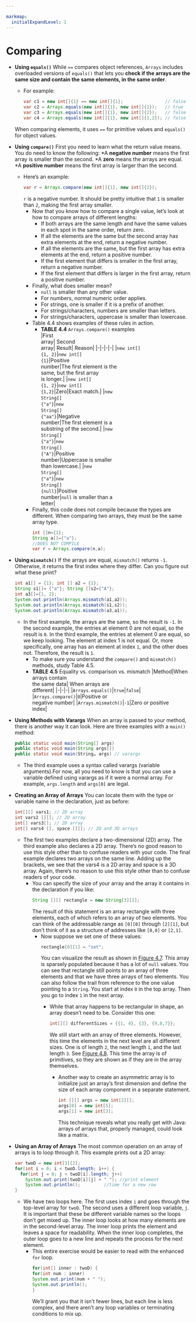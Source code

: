 ```yaml
---

markmap:
  initialExpandLevel: 1
---
```

# **Comparing**
- **Using `equals()`**
While `==` compares object references, `Arrays` includes overloaded versions
 of `equals()` that lets you **check if the arrays are the same size and contain
  the same elements, in the same order**. 
    - For example:
      ```java
      var c1 = new int[]{1} == new int[]{1};                // false
      var c2 = Arrays.equals(new int[]{1}, new int[]{1});   // true
      var c3 = Arrays.equals(new int[]{1}, new int[]{2});   // false
      var c4 = Arrays.equals(new int[]{1}, new int[]{1,2}); // false
      ```
    When comparing elements, it uses `==` for primitive values and `equals()` for
    object values.
- **Using `compare()`**
First you need to learn what the return value means. You do need to 
know the following:
*A **negative number** means the first array is smaller than the second.
*A **zero** means the arrays are equal.
*A **positive number** means the first array is larger than the second.
  - Here’s an example:
    ```java
    var r = Arrays.compare(new int[]{1}, new int[]{2});
    ```
    `r` is a negative number. It should be pretty     intuitive that `1` is 
    smaller than `2`, making the first array smaller.
    - Now that you know how to compare a single value, let’s
  look at how to compare arrays of different lengths:
      * If both arrays are the same length and have the same
      values in each spot in the same order, return zero.
      * If all the elements are the same but the second array
      has extra elements at the end, return a negative
      number.
      * If all the elements are the same, but the first array has
      extra elements at the end, return a positive number.
      * If the first element that differs is smaller in the first
      array, return a negative number.
      * If the first element that differs is larger in the first
      array, return a positive number.
    - Finally, what does smaller mean?
      * `null` is smaller than any other value.
      * For numbers, normal numeric order applies.
      * For strings, one is smaller if it is a prefix of another.
      * For strings/characters, numbers are smaller than letters.
      * For strings/characters, uppercase is smaller than lowercase.
    - Table 4.4 shows examples of these rules in action.
      - **TABLE 4.4** `Arrays.compare()` examples  <br>
        |First <br/>array| Second<br/> array| Result| Reason|
        |-|-|-|-|
        |`new int[]`<br/>`{1, 2}`|`new int[]`<br/>`{1}`|Positive<br/>number|The first element is the<br/>same, but the first array<br/>is longer.|
        |`new int[]`<br/>`{1, 2}`|`new int[]`<br/>`{1,2}`|Zero|Exact match.|
        |`new`<br/>`String[]`<br/>`{"a"}`|`new`<br/>`String[]`<br/>`{"aa"}`|Negative<br/> number|The first element is a<br/>substring of the second.|
        |`new`<br/>`String[]`<br/>`{"a"}`|`new`<br/>`String[]`<br/>`{"A"}`|Positive<br/>number|Uppercase is smaller<br/>than lowercase.|
        |`new`<br/>`String[]`<br/>`{"a"}`|`new`<br/>`String[]`<br/>`{null}`|Positive<br/>number|`null` is smaller than a<br/>letter|
    - Finally, this code does not compile because
     the types are different. When comparing two
      arrays, they must be the same array type.
      ```java
      int []n={1};
      String a[]={"a"};
      //DOES NOT COMPILE
      var r = Arrays.compare(n,a); 
      ```

- **Using `mismatch()`**
If the arrays are equal, `mismatch()` returns `-1`. Otherwise,
 it returns the first index where they differ. Can you figure 
out what these print?
  ```java
  int a1[] = {1}; int [] a2 = {1};
  String s1[]= {"a"}; String []s2={"A"};
  int a3[]={1, 2};
  System.out.println(Arrays.mismatch(a1,a2));
  System.out.println(Arrays.mismatch(s1,s2));
  System.out.println(Arrays.mismatch(a3,a1));
  ```
  - In the first example, the arrays are the same, so the result
  is `-1`. In the second example, the entries at element 0 are
  not equal, so the result is `0`. In the third example, the
  entries at element 0 are equal, so we keep looking. The
  element at index 1 is not equal. Or, more specifically, one
  array has an element at index `1`, and the other does not.
  Therefore, the result is `1`.
    - To make sure you understand the `compare()` and `mismatch()`
    methods, study Table 4.5.
    - **TABLE 4.5** Equality vs. comparison vs. mismatch
      |Method|When arrays contain<br/>the same data| When arrays are<br/>different|
      |-|-|-|
      |`Arrays.equals()`|`true`|`false`|
      |`Arrays.compare()`|`0`|Positive or<br/> negative number|
      |`Arrays.mismatch()`|`-1`|Zero or positive<br/>index|
- **Using Methods with Varargs**
When an array is passed to your method, there is  another
 way it can look. Here are three examples with a `main()` 
 method:
  ```java
  public static void main(String[] args)
  public static void main(String args[])
  public static void main(String… args) // varargs
  ```
  - The third example uses a syntax called varargs (variable
arguments).For now, all you need to know is that you can
 use a variable defined using varargs as if it were a normal 
 array. For example, `args.length` and `args[0]` are legal.

- **Creating an Array of Arrays**
You can locate them with the type or variable name in the
declaration, just as before:
  ```java
  int[][] vars1; // 2D array
  int vars2 [][]; // 2D array
  int[] vars3[]; // 2D array
  int[] vars4 [], space [][]; // 2D and 3D arrays
  ```
  - The first two examples declare a two-dimensional (2D) array. 
  The third example also declares a 2D array. There’s no good
   reason to use this style other than to confuse readers with
    your code. The final example declares two arrays on the same
     line. Adding up the brackets, we see that the vars4 is a 2D array 
     and space is a 3D array. Again, there’s no reason to use this
style other than to confuse readers of your code.
    - You can specify the size of your array and the array it contains 
    in the declaration if you like:
      ```java
      String [][] rectangle = new String[3][2];
      ```
      The result of this statement is an array rectangle with three
      elements, each of which refers to an array of two elements.
      You can think of the addressable range as `[0][0]` through
      `[2][1]`, but don’t think of it as a structure of addresses like 
      `[0,0]` or `[2,1]`.
      - Now suppose we set one of these values:
        ```java
        rectangle[0][1] = "set";
        ```
        You can visualize the result as shown in [Figure 4.7](https://1drv.ms/i/c/c83cfca51d5c2032/EVHBM8DuQ2lGtlJrxI3EApYBi_Z7wf6rzMV-r63yu8ePrA?e=eAeavH). This
        array is sparsely populated because it has a lot of `null`
        values. You can see that rectangle still points to an array of
        three elements and that we have three arrays of two
        elements. You can also follow the trail from reference to
        the one value pointing to a `String`. You start at index `0` in the
        top array. Then you go to index `1` in the next array.
        - While that array happens to be rectangular in shape, an
        array doesn’t need to be. Consider this one:
          ```java
          int[][] differentSizes = {{1, 4}, {3}, {9,8,7}};
          ```
          We still start with an array of three elements. However,
          this time the elements in the next level are all different
          sizes. One is of length `2`, the next length `1`, and the last
          length `3`. See [Figure 4.8](https://1drv.ms/i/c/c83cfca51d5c2032/EVblEu31DplFqhi3n5HI8DYBSrYAvIaYAUgnkRADfJKeWw?e=pTc6Y6). This time the array is of
          primitives, so they are shown as if they are in the array
          themselves.

          - Another way to create an asymmetric array is to initialize
          just an array’s first dimension and define the size of each
          array component in a separate statement.
            ```java
            int [][] args = new int[2][];
            args[0] = new int[5];
            args[1] = new int[3];
            ```
            This technique reveals what you really get with Java: arrays
            of arrays that, properly managed, could look like a matrix.
- **Using an Array of Arrays**
The most common operation on an array of arrays is to loop
through it. This example prints out a 2D array:
  ```java
  var twoD = new int[3][2];
  for(int i = 0; i < twoD.length; i++) {
    for(int j = 0; j < twoD[i].length; j++)
      System.out.print(twoD[i][j] + " "); //print element
      System.out.println();         //time for a new row
  }
  ```
  - We have two loops here. The first uses index `i` and goes
through the top-level array for `twoD`. The second uses a
different loop variable, `j`. It is important that these be
different variable names so the loops don’t get mixed up.
The inner loop looks at how many elements are in the
second-level array. The inner loop prints the element and
leaves a space for readability. When the inner loop
completes, the outer loop goes to a new line and repeats
the process for the next element.
    - This entire exercise would be easier to read with the
    enhanced `for` loop.
      ```java
      for(int[] inner : twoD) {
      for(int num : inner)
      System.out.print(num + " ");
      System.out.println();
      }
      ```
      We’ll grant you that it isn’t fewer lines, but each line is less
      complex, and there aren’t any loop variables or terminating
      conditions to mix up.